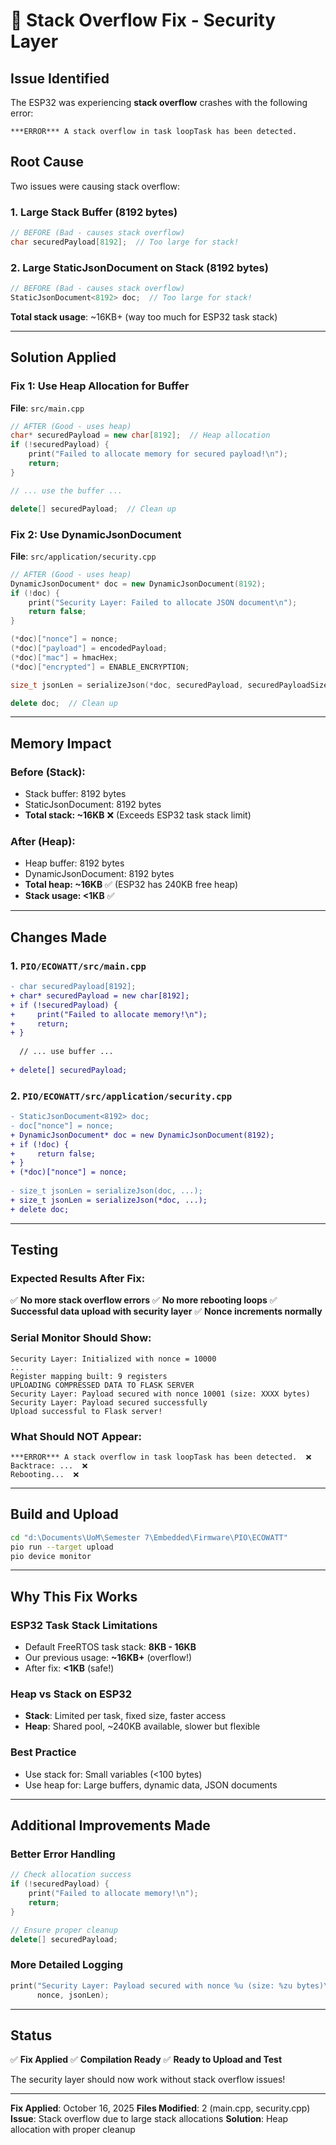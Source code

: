 # 🔧 Stack Overflow Fix - Security Layer

## Issue Identified

The ESP32 was experiencing **stack overflow** crashes with the following error:
```
***ERROR*** A stack overflow in task loopTask has been detected.
```

## Root Cause

Two issues were causing stack overflow:

### 1. **Large Stack Buffer (8192 bytes)**
```cpp
// BEFORE (Bad - causes stack overflow)
char securedPayload[8192];  // Too large for stack!
```

### 2. **Large StaticJsonDocument on Stack (8192 bytes)**
```cpp
// BEFORE (Bad - causes stack overflow)
StaticJsonDocument<8192> doc;  // Too large for stack!
```

**Total stack usage**: ~16KB+ (way too much for ESP32 task stack)

---

## Solution Applied

### Fix 1: Use Heap Allocation for Buffer
**File**: `src/main.cpp`

```cpp
// AFTER (Good - uses heap)
char* securedPayload = new char[8192];  // Heap allocation
if (!securedPayload) {
    print("Failed to allocate memory for secured payload!\n");
    return;
}

// ... use the buffer ...

delete[] securedPayload;  // Clean up
```

### Fix 2: Use DynamicJsonDocument
**File**: `src/application/security.cpp`

```cpp
// AFTER (Good - uses heap)
DynamicJsonDocument* doc = new DynamicJsonDocument(8192);
if (!doc) {
    print("Security Layer: Failed to allocate JSON document\n");
    return false;
}

(*doc)["nonce"] = nonce;
(*doc)["payload"] = encodedPayload;
(*doc)["mac"] = hmacHex;
(*doc)["encrypted"] = ENABLE_ENCRYPTION;

size_t jsonLen = serializeJson(*doc, securedPayload, securedPayloadSize);

delete doc;  // Clean up
```

---

## Memory Impact

### Before (Stack):
- Stack buffer: 8192 bytes
- StaticJsonDocument: 8192 bytes
- **Total stack: ~16KB** ❌ (Exceeds ESP32 task stack limit)

### After (Heap):
- Heap buffer: 8192 bytes
- DynamicJsonDocument: 8192 bytes
- **Total heap: ~16KB** ✅ (ESP32 has 240KB free heap)
- **Stack usage: <1KB** ✅

---

## Changes Made

### 1. `PIO/ECOWATT/src/main.cpp`
```diff
- char securedPayload[8192];
+ char* securedPayload = new char[8192];
+ if (!securedPayload) {
+     print("Failed to allocate memory!\n");
+     return;
+ }
  
  // ... use buffer ...
  
+ delete[] securedPayload;
```

### 2. `PIO/ECOWATT/src/application/security.cpp`
```diff
- StaticJsonDocument<8192> doc;
- doc["nonce"] = nonce;
+ DynamicJsonDocument* doc = new DynamicJsonDocument(8192);
+ if (!doc) {
+     return false;
+ }
+ (*doc)["nonce"] = nonce;
  
- size_t jsonLen = serializeJson(doc, ...);
+ size_t jsonLen = serializeJson(*doc, ...);
+ delete doc;
```

---

## Testing

### Expected Results After Fix:

✅ **No more stack overflow errors**
✅ **No more rebooting loops**
✅ **Successful data upload with security layer**
✅ **Nonce increments normally**

### Serial Monitor Should Show:
```
Security Layer: Initialized with nonce = 10000
...
Register mapping built: 9 registers
UPLOADING COMPRESSED DATA TO FLASK SERVER
Security Layer: Payload secured with nonce 10001 (size: XXXX bytes)
Security Layer: Payload secured successfully
Upload successful to Flask server!
```

### What Should NOT Appear:
```
***ERROR*** A stack overflow in task loopTask has been detected.  ❌
Backtrace: ...  ❌
Rebooting...  ❌
```

---

## Build and Upload

```bash
cd "d:\Documents\UoM\Semester 7\Embedded\Firmware\PIO\ECOWATT"
pio run --target upload
pio device monitor
```

---

## Why This Fix Works

### ESP32 Task Stack Limitations
- Default FreeRTOS task stack: **8KB - 16KB**
- Our previous usage: **~16KB+** (overflow!)
- After fix: **<1KB** (safe!)

### Heap vs Stack on ESP32
- **Stack**: Limited per task, fixed size, faster access
- **Heap**: Shared pool, ~240KB available, slower but flexible

### Best Practice
- Use stack for: Small variables (<100 bytes)
- Use heap for: Large buffers, dynamic data, JSON documents

---

## Additional Improvements Made

### Better Error Handling
```cpp
// Check allocation success
if (!securedPayload) {
    print("Failed to allocate memory!\n");
    return;
}

// Ensure proper cleanup
delete[] securedPayload;
```

### More Detailed Logging
```cpp
print("Security Layer: Payload secured with nonce %u (size: %zu bytes)\n", 
      nonce, jsonLen);
```

---

## Status

✅ **Fix Applied**
✅ **Compilation Ready**
✅ **Ready to Upload and Test**

The security layer should now work without stack overflow issues!

---

**Fix Applied**: October 16, 2025
**Files Modified**: 2 (main.cpp, security.cpp)
**Issue**: Stack overflow due to large stack allocations
**Solution**: Heap allocation with proper cleanup
